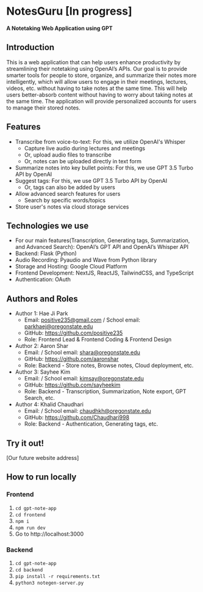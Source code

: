 # NotesGuru [In progress]
**A Notetaking Web Application using GPT**

## Introduction
This is a web application that can help users enhance productivity by streamlining their notetaking using OpenAI’s APIs. 
Our goal is to provide smarter tools for people to store, organize, and summarize their notes more intelligently, 
which will allow users to engage in their meetings, lectures, videos, etc. without having to take notes at the same time.
This will help users better-absorb content without having to worry about taking notes at the same time. 
The application will provide personalized accounts for users to manage their stored notes.

## Features
- Transcribe from voice-to-text: For this, we utilize OpenAI's Whisper
  - Capture live audio during lectures and meetings
  - Or, upload audio files to transcribe
  - Or, notes can be uploaded directly in text form
- Summarize notes into key bullet points: For this, we use GPT 3.5 Turbo API by OpenAI
- Suggest tags: For this, we use GPT 3.5 Turbo API by OpenAI
  - Or, tags can also be added by users
- Allow advanced search features for users
  - Search by specific words/topics
- Store user's notes via cloud storage services

## Technologies we use
- For our main features(Transcription, Generating tags, Summarization, and Advanced Search): OpenAI’s GPT API and OpenAI’s Whisper API
- Backend: Flask (Python)
- Audio Recording: Pyaudio and Wave from Python library
- Storage and Hosting: Google Cloud Platform
- Frontend Development: NextJS, ReactJS, TailwindCSS, and TypeScript
- Authentication: OAuth
  
## Authors and Roles
- Author 1: Hae Ji Park
  - Email: positive235@gmail.com / School email: parkhaej@oregonstate.edu
  - GitHub: https://github.com/positive235
  - Role: Frontend Lead & Frontend Coding & Frontend Design
- Author 2: Aaron Shar
  - Email: / School email: shara@oregonstate.edu
  - GitHub: https://github.com/aaronshar
  - Role: Backend - Store notes, Browse notes, Cloud deployment, etc.
- Author 3: Sayhee Kim
  - Email: / School email: kimsay@oregonstate.edu
  - GitHub: https://github.com/sayheekim
  - Role: Backend - Transcription, Summarization, Note export, GPT Search, etc.
- Author 4: Khalid Chaudhari
  - Email: / School email: chaudhkh@oregonstate.edu
  - GitHub: https://github.com/Chaudhari998
  - Role: Backend - Authentication, Generating tags, etc.

## Try it out!
[Our future website address]

## How to run locally
### Frontend
1. ```cd gpt-note-app```
2. ```cd frontend```
3. ```npm i```
4. ```npm run dev```
5. Go to http://localhost:3000


### Backend
1. ```cd gpt-note-app```
2. ```cd backend```
3. ```pip install -r requirements.txt```
4. ```python3 notegen-server.py```
